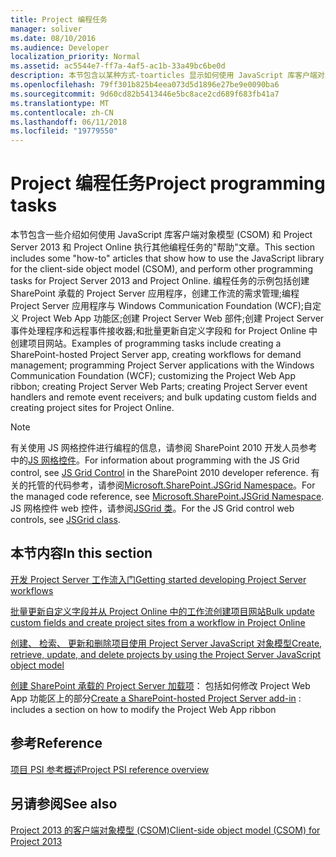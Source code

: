 ```yaml
---
title: Project 编程任务
manager: soliver
ms.date: 08/10/2016
ms.audience: Developer
localization_priority: Normal
ms.assetid: ac5544e7-ff7a-4af5-ac1b-33a49bc6be0d
description: 本节包含以某种方式-toarticles 显示如何使用 JavaScript 库客户端对象模型 (CSOM) 和 Project Server 2013 和 Project Online 执行其他编程任务。 编程任务的示例包括创建 SharePoint 承载的 Project Server 应用程序，创建工作流的需求管理;编程 Project Server 应用程序与 Windows Communication Foundation (WCF);自定义 Project Web App 功能区;创建 Project Server Web 部件;创建 Project Server 事件处理程序和远程事件接收器;和批量更新自定义字段和 for Project Online 中创建项目网站。
ms.openlocfilehash: 79ff301b825b4eea073d5d1896e27be9e0090ba6
ms.sourcegitcommit: 9d60cd82b5413446e5bc8ace2cd689f683fb41a7
ms.translationtype: MT
ms.contentlocale: zh-CN
ms.lasthandoff: 06/11/2018
ms.locfileid: "19779550"
---
```

# <a name="project-programming-tasks"></a><span data-ttu-id="5be2c-104">Project 编程任务</span><span class="sxs-lookup"><span data-stu-id="5be2c-104">Project programming tasks</span></span>

<span data-ttu-id="5be2c-105">本节包含一些介绍如何使用 JavaScript 库客户端对象模型 (CSOM) 和 Project Server 2013 和 Project Online 执行其他编程任务的"帮助"文章。</span><span class="sxs-lookup"><span data-stu-id="5be2c-105">This section includes some "how-to" articles that show how to use the JavaScript library for the client-side object model (CSOM), and perform other programming tasks for Project Server 2013 and Project Online.</span></span> <span data-ttu-id="5be2c-106">编程任务的示例包括创建 SharePoint 承载的 Project Server 应用程序，创建工作流的需求管理;编程 Project Server 应用程序与 Windows Communication Foundation (WCF);自定义 Project Web App 功能区;创建 Project Server Web 部件;创建 Project Server 事件处理程序和远程事件接收器;和批量更新自定义字段和 for Project Online 中创建项目网站。</span><span class="sxs-lookup"><span data-stu-id="5be2c-106">Examples of programming tasks include creating a SharePoint-hosted Project Server app, creating workflows for demand management; programming Project Server applications with the Windows Communication Foundation (WCF); customizing the Project Web App ribbon; creating Project Server Web Parts; creating Project Server event handlers and remote event receivers; and bulk updating custom fields and creating project sites for Project Online.</span></span>
  
> [!NOTE]
> <span data-ttu-id="5be2c-107">有关使用 JS 网格控件进行编程的信息，请参阅 SharePoint 2010 开发人员参考中的[JS 网格控件](http://msdn.microsoft.com/en-us/library/ee535898%28office.14%29.aspx)。</span><span class="sxs-lookup"><span data-stu-id="5be2c-107">For information about programming with the JS Grid control, see [JS Grid Control](http://msdn.microsoft.com/en-us/library/ee535898%28office.14%29.aspx) in the SharePoint 2010 developer reference.</span></span> <span data-ttu-id="5be2c-108">有关的托管的代码参考，请参阅[Microsoft.SharePoint.JSGrid Namespace](http://msdn.microsoft.com/en-us/library/microsoft.sharepoint.jsgrid%28Office.15%29.aspx)。</span><span class="sxs-lookup"><span data-stu-id="5be2c-108">For the managed code reference, see [Microsoft.SharePoint.JSGrid Namespace](http://msdn.microsoft.com/en-us/library/microsoft.sharepoint.jsgrid%28Office.15%29.aspx).</span></span> <span data-ttu-id="5be2c-109">JS 网格控件 web 控件，请参阅[JSGrid 类](http://msdn.microsoft.com/en-us/library/microsoft.sharepoint.webcontrols.jsgrid%28Office.15%29.aspx)。</span><span class="sxs-lookup"><span data-stu-id="5be2c-109">For the JS Grid control web controls, see [JSGrid class](http://msdn.microsoft.com/en-us/library/microsoft.sharepoint.webcontrols.jsgrid%28Office.15%29.aspx).</span></span> 
  
## <a name="in-this-section"></a><span data-ttu-id="5be2c-110">本节内容</span><span class="sxs-lookup"><span data-stu-id="5be2c-110">In this section</span></span>

[<span data-ttu-id="5be2c-111">开发 Project Server 工作流入门</span><span class="sxs-lookup"><span data-stu-id="5be2c-111">Getting started developing Project Server workflows</span></span>](getting-started-developing-project-server-workflows.md)
  
[<span data-ttu-id="5be2c-112">批量更新自定义字段并从 Project Online 中的工作流创建项目网站</span><span class="sxs-lookup"><span data-stu-id="5be2c-112">Bulk update custom fields and create project sites from a workflow in Project Online</span></span>](bulk-update-custom-fields-and-create-project-sites-from-workflow-in-project.md)
  
[<span data-ttu-id="5be2c-113">创建、 检索、 更新和删除项目使用 Project Server JavaScript 对象模型</span><span class="sxs-lookup"><span data-stu-id="5be2c-113">Create, retrieve, update, and delete projects by using the Project Server JavaScript object model</span></span>](create-retrieve-update-delete-projects-using-project-server-javascript.md)
  
<span data-ttu-id="5be2c-114">[创建 SharePoint 承载的 Project Server 加载项](create-a-sharepoint-hosted-project-server-add-in.md)： 包括如何修改 Project Web App 功能区上的部分</span><span class="sxs-lookup"><span data-stu-id="5be2c-114">[Create a SharePoint-hosted Project Server add-in](create-a-sharepoint-hosted-project-server-add-in.md) : includes a section on how to modify the Project Web App ribbon</span></span> 
  
## <a name="reference"></a><span data-ttu-id="5be2c-115">参考</span><span class="sxs-lookup"><span data-stu-id="5be2c-115">Reference</span></span>

[<span data-ttu-id="5be2c-116">项目 PSI 参考概述</span><span class="sxs-lookup"><span data-stu-id="5be2c-116">Project PSI reference overview</span></span>](project-psi-reference-overview.md)
  
## <a name="see-also"></a><span data-ttu-id="5be2c-117">另请参阅</span><span class="sxs-lookup"><span data-stu-id="5be2c-117">See also</span></span>



[<span data-ttu-id="5be2c-118">Project 2013 的客户端对象模型 (CSOM)</span><span class="sxs-lookup"><span data-stu-id="5be2c-118">Client-side object model (CSOM) for Project 2013</span></span>](client-side-object-model-csom-for-project-2013.md)

